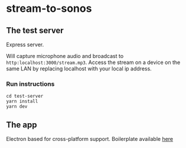 # stream-to-sonos
## The test server
Express server.

Will capture microphone audio and broadcast to `http:localhost:3000/stream.mp3`. Access the stream on a device on the same LAN by replacing localhost with your local ip address.
### Run instructions
```
cd test-server
yarn install
yarn dev
```

## The app
Electron based for cross-platform support.
Boilerplate available [here](https://github.com/filahf/react-electron-express-boilerplate)
